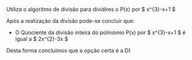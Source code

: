 Utiliza o algoritmo de divisão para dividires o P(x) por $ x^{3}-x+1 $

Após a realização da divisão pode-se concluir que: 

- O Quociente da divisão inteira do polinómio P(x) por $ x^{3}-x+1 $ é igual a $ 2x^{2}-3x $

Desta forma concluímos que a opção certa é a D)
